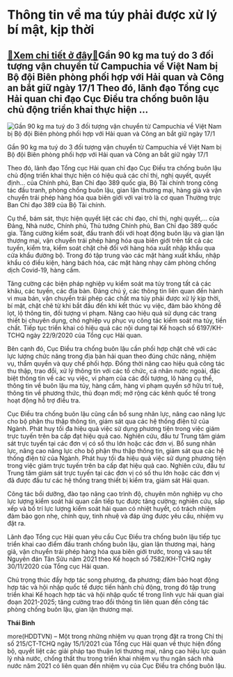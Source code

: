 Thông tin về ma túy phải được xử lý bí mật, kịp thời
====================================================

[:gift:Xem chi tiết ở đây:gift:](https://hddtvn.com/thong-tin-ve-ma-tuy-phai-duoc-xu-ly-bi-mat-kip-thoi/)Gần 90 kg ma tuý do 3 đối tượng vận chuyển từ Campuchia về Việt Nam bị Bộ đội Biên phòng phối hợp với Hải quan và Công an bắt giữ ngày 17/1 Theo đó, lãnh đạo Tổng cục Hải quan chỉ đạo Cục Điều tra chống buôn lậu chủ động triển khai thực hiện …
---------------------------------------------------------------------------------------------------------------------------------------------------------------------------------------------------------------------------------------------------





![Gần 90 kg ma tuý do 3 đối tượng vận chuyển từ Campuchia về Việt Nam bị Bộ đội Biên phòng phối hợp với Hải quan và Công an bắt giữ ngày 17/1](https://hddtvn.com/wp-content/uploads/2021/01/2434_8-4750_IMG-4206.jpg "Gần 90 kg ma tuý do 3 đối tượng vận chuyển từ Campuchia về Việt Nam bị Bộ đội Biên phòng phối hợp với Hải quan và Công an bắt giữ ngày 17/1")


Gần 90 kg ma tuý do 3 đối tượng vận chuyển từ Campuchia về Việt Nam bị Bộ đội Biên phòng phối hợp với Hải quan và Công an bắt giữ ngày 17/1



Theo đó, lãnh đạo Tổng cục Hải quan chỉ đạo Cục Điều tra chống buôn lậu chủ động triển khai thực hiện có hiệu quả các chỉ thị, nghị quyết, quyết định… của Chính phủ, Ban Chỉ đạo 389 quốc gia, Bộ Tài chính trong công tác đấu tranh, phòng chống buôn lậu, gian lận thương mại, hàng giả và vận chuyển trái phép hàng hóa qua biên giới với vai trò là cơ quan Thường trực Ban Chỉ đạo 389 của Bộ Tài chính.


Cụ thể, bám sát, thực hiện quyết liệt các chi đạo, chỉ thị, nghị quyết,… của Đảng, Nhà nước, Chính phủ, Thủ tướng Chính phủ, Ban Chỉ đạo 389 quốc gia. Tăng cường kiểm soát, đấu tranh đối với hoạt động buôn lậu và gian lận thương mại, vận chuyển trái phép hàng hóa qua biên giới trên tất cả các tuyến, kiểm tra, kiểm soát chặt chẽ đối với hàng hóa xuất nhập khẩu qua cửa khẩu đường bộ. Trong đó tập trung vào các mặt hàng xuất khẩu, nhập khẩu có điều kiện, hàng bách hóa, các mặt hàng nhạy cảm phòng chống dịch Covid-19, hàng cấm.


Tăng cường các biện pháp nghiệp vụ kiểm soát ma túy trong tất cả các khâu, các tuyến, các địa bàn. Đáng chú ý, các thông tin liên quan đến hành vi mua bán, vận chuyển trái phép các chất ma túy phải được xử lý kịp thời, bí mật, chặt chẽ từ khi bắt đầu đến khi kết thúc vụ việc, đảm bảo không để lọt, lộ thông tin, đối tượng vi phạm. Nâng cao hiệu quả sử dụng các trang thiết bị chuyên dụng, chó nghiệp vụ phục vụ công tác kiểm soát ma túy, tiền chất. Tiếp tục triển khai có hiệu quả các nội dung tại Kế hoạch số 6197/KH-TCHQ ngày 22/9/2020 của Tổng cục Hải quan.


Bên cạnh đó, Cục Điều tra chống buôn lậu cần phối hợp chặt chẽ với các lực lượng chức năng trong địa bàn hải quan theo đúng chức năng, nhiệm vụ, thẩm quyền và quy chế phối hợp. Đồng thời nâng cao hiệu quả công tác thu thập, trao đổi, xử lý thông tin với các tổ chức, cá nhân nước ngoài, đặc biệt thông tin về các vụ việc, vi phạm của các đối tượng, lô hàng cụ thể, thông tin về buôn lậu ma túy, hàng cấm, hàng vi phạm quyền sở hữu trí tuệ, thông tin về phương thức, thủ đoạn mới; mở rộng các kênh quốc tế trong hoạt động hỗ trợ điều tra.


Cục Điều tra chống buôn lậu cũng cần bổ sung nhân lực, nâng cao năng lực cho bộ phận thu thập thông tin, giám sát qua các hệ thống điện tử của Ngành. Phát huy tối đa hiệu quả việc sử dụng phương tiện trong việc giám trực tuyến trên ba cấp đạt hiệu quả cao. Nghiên cứu, đầu tư Trung tâm giám sát trực tuyến tại các đơn vị có số thu lớn hoặc các đơn vị. Bổ sung nhân lực, nâng cao năng lực cho bộ phận thu thập thông tin, giám sát qua các hệ thống điện tử của Ngành. Phát huy tối đa hiệu quả việc sử dụng phương tiện trong việc giám trực tuyến trên ba cấp đạt hiệu quả cao. Nghiên cứu, đầu tư Trung tâm giám sát trực tuyến tại các đơn vị có số thu lớn hoặc các đơn vị đã được đầu tư các hệ thống trang thiết bị kiểm tra, giám sát Hải quan.


Công tác bồi dưỡng, đào tạo nâng cao trình độ, chuyên môn nghiệp vụ cho lực lượng kiểm soát hải quan cần tiếp tục được tăng cường; nghiên cứu, sắp xếp và bố trí lực lượng kiểm soát hải quan có nhiệt huyết, có trách nhiệm đảm bảo gọn nhẹ, chính quy, tinh nhuệ và đáp ứng được yêu cầu, nhiệm vụ đặt ra.


Lãnh đạo Tổng cục Hải quan yêu cầu Cục Điều tra chống buôn lậu tiếp tục triển khai cao điểm đấu tranh chống buôn lậu, gian lận thương mại, hàng giả, vận chuyển trái phép hàng hóa qua biên giới trước, trong và sau tết Nguyên đán Tân Sửu năm 2021 theo Kế hoạch số 7582/KH-TCHQ ngày 30/11/2020 của Tổng cục Hải quan.


Chú trọng thúc đẩy hợp tác song phương, đa phương; đảm bảo hoạt động hợp tác và hội nhập quốc tế được tiến hành chủ động, trong đó tập trung triển khai Kế hoạch hợp tác và hội nhập quốc tế trong lĩnh vực hải quan giai đoạn 2021-2025; tăng cường trao đổi thông tin liên quan đến công tác phòng chống buôn lậu, gian lận thương mại.




**Thái Bình**



more(HDDTVN) – Một trong những nhiệm vụ quan trọng đặt ra trong Chỉ thị số 215/CT-TCHQ ngày 15/1/2021 của Tổng cục Hải quan về thực hiện đồng bộ, quyết liệt các giải pháp tạo thuận lợi thương mại, nâng cao hiệu lực quản lý nhà nước, chống thất thu trong triển khai nhiệm vụ thu ngân sách nhà nước năm 2021 có liên quan đến nhiệm vụ của Cục Điều tra chống buôn lậu.

